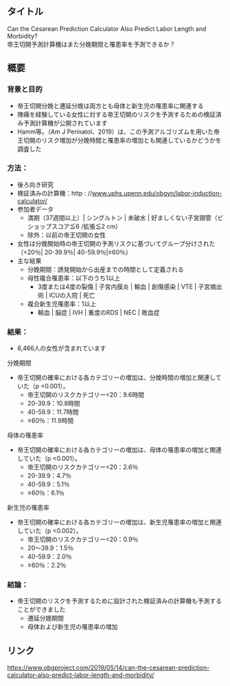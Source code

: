 ## タイトル
Can the Cesarean Prediction Calculator Also Predict Labor Length and Morbidity?  
帝王切開予測計算機はまた分娩期間と罹患率を予測できるか？

## 概要
### 背景と目的
* 帝王切開分娩と遷延分娩は両方とも母体と新生児の罹患率に関連する
* 陣痛を経験している女性に対する帝王切開のリスクを予測するための検証済み予測計算機が公開されています
* Hamm等。（Am J Perinatol、2019）は、この予測アルゴリズムを用いた帝王切開のリスク増加が分娩時間と罹患率の増加とも関連しているかどうかを調査した
### 方法：
* 後ろ向き研究
* 検証済みの計算機：http : //www.uphs.upenn.edu/obgyn/labor-induction-calculator/
* 参加者データ
  * 満期（37週間以上）| シングルトン | 未破水 | 好ましくない子宮頸管（ビショップスコア≦6 /拡張≦2 cm）
  * 除外：以前の帝王切開の女性
* 女性は分娩開始時の帝王切開の予測リスクに基づいてグループ分けされた（<20％| 20-39.9％| 40-59.9％|≥60％）
* 主な結果
  * 分娩期間：誘発開始から出産までの時間として定義される
  * 母性複合罹患率：以下のうち1以上
    * 3度または4度の裂傷 | 子宮内膜炎 | 輸血 | 創傷感染 | VTE | 子宮摘出術 | ICUの入院 | 死亡
  * 複合新生児罹患率：1以上
    * 輸血 | 脳症 | IVH | 重度のRDS | NEC | 敗血症
### 結果：
* 8,466人の女性が含まれています

分娩期間
* 帝王切開の確率における各カテゴリーの増加は、分娩時間の増加と関連していた（p <0.001）。
  * 帝王切開のリスクカテゴリー<20：9.6時間
  * 20-39.9：10.8時間
  * 40-59.9：11.7時間
  * ≥60％：11.9時間

母体の罹患率
* 帝王切開の確率における各カテゴリーの増加は、母体の罹患率の増加と関連していた（p <0.001）。
  * 帝王切開のリスクカテゴリー<20：2.6％
  * 20-39.9：4.7％
  * 40-59.9：5.1％
  * ≥60％：6.1％

新生児の罹患率
* 帝王切開の確率における各カテゴリーの増加は、新生児罹患率の増加と関連していた（p <0.002）。
  * 帝王切開のリスクカテゴリー<20：0.9％
  * 20〜39.9：1.5％
  * 40-59.9：2.0％
  * ≥60％：2.2％
### 結論：
* 帝王切開のリスクを予測するために設計された検証済みの計算機も予測することができました  
  * 遷延分娩期間
  * 母体および新生児の罹患率の増加

## リンク
https://www.obgproject.com/2019/05/14/can-the-cesarean-prediction-calculator-also-predict-labor-length-and-morbidity/
